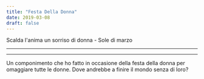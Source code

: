 ```yaml
---
title: "Festa Della Donna"
date: 2019-03-08
draft: false
---
```


Scalda l'anima
un sorriso di donna -
Sole di marzo

<!--more-->
---
---
Un componimento che ho fatto in occasione della festa della donna per omaggiare tutte le donne. Dove andrebbe a finire il mondo senza di loro?

